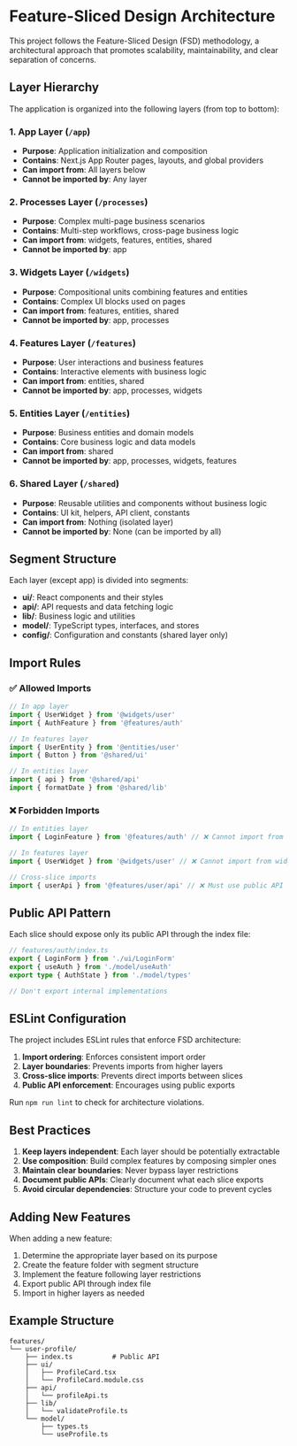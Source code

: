 # Feature-Sliced Design Architecture

This project follows the Feature-Sliced Design (FSD) methodology, a architectural approach that promotes scalability, maintainability, and clear separation of concerns.

## Layer Hierarchy

The application is organized into the following layers (from top to bottom):

### 1. App Layer (`/app`)
- **Purpose**: Application initialization and composition
- **Contains**: Next.js App Router pages, layouts, and global providers
- **Can import from**: All layers below
- **Cannot be imported by**: Any layer

### 2. Processes Layer (`/processes`)
- **Purpose**: Complex multi-page business scenarios
- **Contains**: Multi-step workflows, cross-page business logic
- **Can import from**: widgets, features, entities, shared
- **Cannot be imported by**: app

### 3. Widgets Layer (`/widgets`)
- **Purpose**: Compositional units combining features and entities
- **Contains**: Complex UI blocks used on pages
- **Can import from**: features, entities, shared
- **Cannot be imported by**: app, processes

### 4. Features Layer (`/features`)
- **Purpose**: User interactions and business features
- **Contains**: Interactive elements with business logic
- **Can import from**: entities, shared
- **Cannot be imported by**: app, processes, widgets

### 5. Entities Layer (`/entities`)
- **Purpose**: Business entities and domain models
- **Contains**: Core business logic and data models
- **Can import from**: shared
- **Cannot be imported by**: app, processes, widgets, features

### 6. Shared Layer (`/shared`)
- **Purpose**: Reusable utilities and components without business logic
- **Contains**: UI kit, helpers, API client, constants
- **Can import from**: Nothing (isolated layer)
- **Cannot be imported by**: None (can be imported by all)

## Segment Structure

Each layer (except app) is divided into segments:

- **ui/**: React components and their styles
- **api/**: API requests and data fetching logic
- **lib/**: Business logic and utilities
- **model/**: TypeScript types, interfaces, and stores
- **config/**: Configuration and constants (shared layer only)

## Import Rules

### ✅ Allowed Imports
```typescript
// In app layer
import { UserWidget } from '@widgets/user'
import { AuthFeature } from '@features/auth'

// In features layer
import { UserEntity } from '@entities/user'
import { Button } from '@shared/ui'

// In entities layer
import { api } from '@shared/api'
import { formatDate } from '@shared/lib'
```

### ❌ Forbidden Imports
```typescript
// In entities layer
import { LoginFeature } from '@features/auth' // ❌ Cannot import from features

// In features layer
import { UserWidget } from '@widgets/user' // ❌ Cannot import from widgets

// Cross-slice imports
import { userApi } from '@features/user/api' // ❌ Must use public API
```

## Public API Pattern

Each slice should expose only its public API through the index file:

```typescript
// features/auth/index.ts
export { LoginForm } from './ui/LoginForm'
export { useAuth } from './model/useAuth'
export type { AuthState } from './model/types'

// Don't export internal implementations
```

## ESLint Configuration

The project includes ESLint rules that enforce FSD architecture:

1. **Import ordering**: Enforces consistent import order
2. **Layer boundaries**: Prevents imports from higher layers
3. **Cross-slice imports**: Prevents direct imports between slices
4. **Public API enforcement**: Encourages using public exports

Run `npm run lint` to check for architecture violations.

## Best Practices

1. **Keep layers independent**: Each layer should be potentially extractable
2. **Use composition**: Build complex features by composing simpler ones
3. **Maintain clear boundaries**: Never bypass layer restrictions
4. **Document public APIs**: Clearly document what each slice exports
5. **Avoid circular dependencies**: Structure your code to prevent cycles

## Adding New Features

When adding a new feature:

1. Determine the appropriate layer based on its purpose
2. Create the feature folder with segment structure
3. Implement the feature following layer restrictions
4. Export public API through index file
5. Import in higher layers as needed

## Example Structure

```
features/
└── user-profile/
    ├── index.ts          # Public API
    ├── ui/
    │   ├── ProfileCard.tsx
    │   └── ProfileCard.module.css
    ├── api/
    │   └── profileApi.ts
    ├── lib/
    │   └── validateProfile.ts
    └── model/
        ├── types.ts
        └── useProfile.ts
```